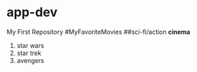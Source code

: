 # app-dev
My First Repository
#MyFavoriteMovies
##sci-fi/action
**cinema**
1. star wars
2. star trek
3. avengers
